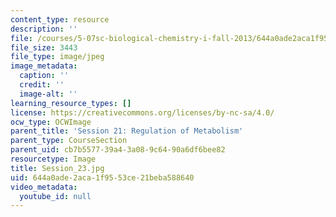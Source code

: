 ```yaml
---
content_type: resource
description: ''
file: /courses/5-07sc-biological-chemistry-i-fall-2013/644a0ade2aca1f9553ce21beba588640_Session_23.jpg
file_size: 3443
file_type: image/jpeg
image_metadata:
  caption: ''
  credit: ''
  image-alt: ''
learning_resource_types: []
license: https://creativecommons.org/licenses/by-nc-sa/4.0/
ocw_type: OCWImage
parent_title: 'Session 21: Regulation of Metabolism'
parent_type: CourseSection
parent_uid: cb7b5577-39a4-3a08-9c64-90a6df6bee82
resourcetype: Image
title: Session_23.jpg
uid: 644a0ade-2aca-1f95-53ce-21beba588640
video_metadata:
  youtube_id: null
---
```

